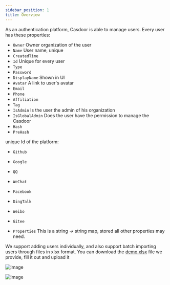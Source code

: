```yaml
---
sidebar_position: 1
title: Overview
---
```


As an authentication platform, Casdoor is able to manage users. Every user has these properties:

- `Owner` Owner organization of the user
- `Name` User name, unique
- `CreatedTime`
- `Id` Unique for every user
- `Type`
- `Password`
- `DisplayName` Shown in UI
- `Avatar` A link to user's avatar
- `Email`
- `Phone`
- `Affiliation`
- `Tag`
- `IsAdmin` Is the user the admin of his organization
- `IsGlobalAdmin` Does the user have the permission to manage the Casdoor
- `Hash`
- `PreHash`

unique Id of the platform:
- `Github`
- `Google`   
- `QQ`       
- `WeChat`   
- `Facebook` 
- `DingTalk` 
- `Weibo`    
- `Gitee`

- `Properties` This is a string -> string map, stored all other properties may need.

We support adding users individually, and also support batch importing users through files in xlsx format. You can download the [demo xlsx](https://github.com/casdoor/casdoor/blob/master/xlsx/user_test.xlsx) file we provide, fill it out and upload it

![image](https://user-images.githubusercontent.com/51309938/159216761-64c8e9ad-f8e7-494a-b72d-3e7e42bf5cc3.png)

![image](https://user-images.githubusercontent.com/51309938/159217004-d0d4ae76-00ec-4b45-9cd9-df5fcb071934.png)
